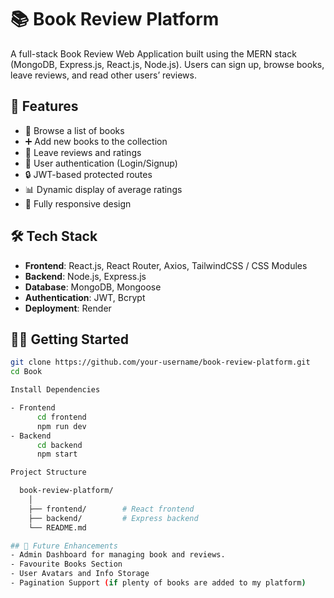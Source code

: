# 📚 Book Review Platform

A full-stack Book Review Web Application built using the MERN stack (MongoDB, Express.js, React.js, Node.js). Users can sign up, browse books, leave reviews, and read other users’ reviews.

## 🚀 Features

- 📖 Browse a list of books
- ➕ Add new books to the collection
- 📝 Leave reviews and ratings
- 👤 User authentication (Login/Signup)
- 🔒 JWT-based protected routes
- 📊 Dynamic display of average ratings
- 📱 Fully responsive design

## 🛠️ Tech Stack

- **Frontend**: React.js, React Router, Axios, TailwindCSS / CSS Modules
- **Backend**: Node.js, Express.js
- **Database**: MongoDB, Mongoose
- **Authentication**: JWT, Bcrypt
- **Deployment**: Render

## 🧑‍💻 Getting Started

```bash
git clone https://github.com/your-username/book-review-platform.git
cd Book

Install Dependencies

- Frontend
      cd frontend
      npm run dev
- Backend
      cd backend
      npm start

Project Structure

  book-review-platform/
    │
    ├── frontend/        # React frontend
    ├── backend/         # Express backend
    └── README.md

## 🧪 Future Enhancements
- Admin Dashboard for managing book and reviews.
- Favourite Books Section
- User Avatars and Info Storage
- Pagination Support (if plenty of books are added to my platform)







